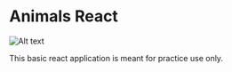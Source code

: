 # Animals React

![Alt text](path/to/animalsReactApp.png)

This basic react application is meant for practice use only. 